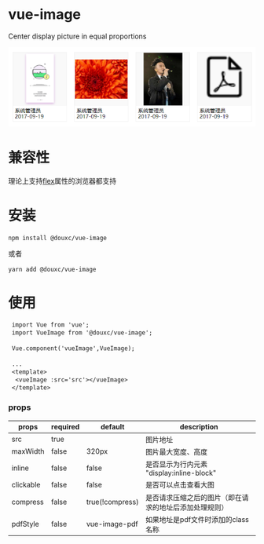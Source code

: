 # vue-image
Center display picture in equal proportions

!['capture'][capture]

# 兼容性

理论上支持[flex](http://caniuse.com/#search=flex)属性的浏览器都支持

# 安装

```
npm install @douxc/vue-image
```
或者
```
yarn add @douxc/vue-image
```

# 使用

``` vue
 import Vue from 'vue';
 import VueImage from '@douxc/vue-image';

 Vue.component('vueImage',VueImage);
 
 ...
 <template>
  <vueImage :src='src'></vueImage>
 </template>
```

### props

props    | required | default | description
-----    | -------- | ------  | ----------
 src     | true     |         | 图片地址
maxWidth | false    | 320px   | 图片最大宽度、高度
inline   | false    | false   | 是否显示为行内元素 "display:inline-block"
clickable| false    | false   | 是否可以点击查看大图
compress | false    | true(!compress) | 是否请求压缩之后的图片（即在请求的地址后添加处理规则）
pdfStyle | false    | vue-image-pdf | 如果地址是pdf文件时添加的class名称


[capture]:./capture.png
